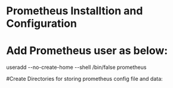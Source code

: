 # Prometheus Installtion and Configuration

# Add Prometheus user as below:
useradd --no-create-home --shell /bin/false prometheus

#Create Directories for storing prometheus config file and data:


